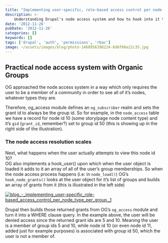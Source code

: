 ```yaml
---
title: "Implementing user-specific, role-based access control per node type, per group. (Part 3)"
description: >-
    Understanding Drupal's node access system and how to hook into it to implement
date: '2012-11-26'
pubDate: '2012-11-26'
categories: []
keywords: []
tags: ['drupal', 'auth', 'permissions', 'rbac']
image: ~/assets/images/blog/photo-1468956398224-6d6f66e22c35.jpg
---
```


## Practical node access system with Organic Groups

OG approached the node access system in a way which only requires the user to be a member of a community in order to see all of it’s nodes, whatever types they are.

Therefore, og_access module defines an  `og_subscriber`  realm and sets the grant id to always be the group id. So for example, in the  `node_access`  table we have a record for node id 10 (some story/page node content type) and it’s `gid` (`grant_id`, remember?) set to group id 50 (this is showing up in the right side of the illustration).

### The node access resolution scales

Next, what happens when the user actually attempts to view this node id 10?  
OG also implements a hook_user() upon which when the user object is loaded it adds to it an array of all of the user’s group memberships. So when the node access process happens (i.e: in `node_load()`) OG’s `hook_node_grants()` looks at the user object for it’s list of groups and builds an array of grants from it (this is illustrated in the left side)

[![blog_-_implementing_user-specific_role-based_access_control_per_node_type_per_group._1](https://web.archive.org/web/20140703105517im_/http://enginx.com/wp-content/uploads/2013/08/blog_-_implementing_user-specific_role-based_access_control_per_node_type_per_group._1-300x196.png)](https://web.archive.org/web/20140703105517/http://enginx.com/wp-content/uploads/2013/08/blog_-_implementing_user-specific_role-based_access_control_per_node_type_per_group._1.png)

Drupal then builds those returned grants from OG’s  `og_access`  module and turn it into a WHERE clause query. In the example above, the user will be denied access since the returned grant ids are 5 and 10. Meaning the user is a member of group ids 5 and 10, while node id 10 (or even node id 11, added just for example purposes) is associated with group id 50, which the user is not a member of.